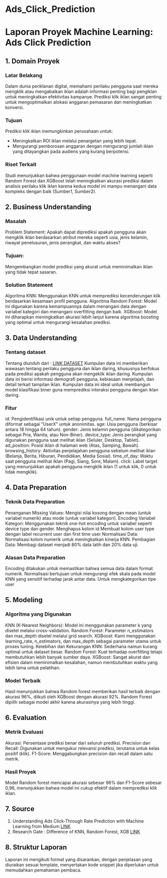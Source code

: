 # Ads_Click_Prediction
# Laporan Proyek Machine Learning: Ads Click Prediction
## 1. Domain Proyek
### Latar Belakang
Dalam dunia periklanan digital, memahami perilaku pengguna saat mereka mengklik atau mengabaikan iklan adalah informasi penting bagi pengiklan untuk meningkatkan efektivitas kampanye. Prediksi klik iklan sangat penting untuk mengoptimalkan alokasi anggaran pemasaran dan meningkatkan konversi.

### Tujuan
Prediksi klik iklan memungkinkan perusahaan untuk:
- Meningkatkan ROI iklan melalui penargetan yang lebih tepat.
- Mengurangi pemborosan anggaran dengan mengurangi jumlah iklan yang ditayangkan pada audiens yang kurang berpotensi.

### Riset Terkait
Studi menunjukkan bahwa penggunaan model machine learning seperti Random Forest dan XGBoost telah meningkatkan akurasi prediksi dalam analisis perilaku klik iklan karena kedua model ini mampu menangani data kompleks dengan baik (Sumber1, Sumber2).

## 2. Business Understanding
### Masalah
Problem Statement: Apakah dapat diprediksi apakah pengguna akan mengklik iklan berdasarkan atribut mereka seperti usia, jenis kelamin, riwayat penelusuran, jenis perangkat, dan waktu akses?

### Tujuan:
Mengembangkan model prediksi yang akurat untuk meminimalkan iklan yang tidak tepat sasaran.

### Solution Statement
Algoritma KNN: Menggunakan KNN untuk memprediksi kecenderungan klik berdasarkan kesamaan profil pengguna.
Algoritma Random Forest: Model ini digunakan karena kemampuannya dalam menangani data dengan variabel kategori dan menangani overfitting dengan baik.
XGBoost: Model ini diharapkan meningkatkan akurasi lebih lanjut karena algoritma boosting yang optimal untuk mengurangi kesalahan prediksi.

## 3. Data Understanding
### Tentang dataset
Tentang
diunduh dari : [LINK DATASET](https://www.kaggle.com/datasets/marius2303/ad-click-prediction-dataset)
Kumpulan data ini memberikan wawasan tentang perilaku pengguna dan iklan daring, khususnya berfokus pada prediksi apakah pengguna akan mengeklik iklan daring. Kumpulan data ini berisi informasi demografi pengguna, kebiasaan menjelajah, dan detail terkait tampilan iklan.
Kumpulan data ini ideal untuk membangun model klasifikasi biner guna memprediksi interaksi pengguna dengan iklan daring.

### Fitur

id: Pengidentifikasi unik untuk setiap pengguna.
full_name: Nama pengguna diformat sebagai "UserX" untuk anonimitas.
age: Usia pengguna (berkisar antara 18 hingga 64 tahun).
gender: Jenis kelamin pengguna (dikategorikan sebagai Pria, Wanita, atau Non-Biner).
device_type: Jenis perangkat yang digunakan pengguna saat melihat iklan (Seluler, Desktop, Tablet).
ad_position: Posisi iklan di halaman web (Atas, Samping, Bawah).
browsing_history: Aktivitas penjelajahan pengguna sebelum melihat iklan (Belanja, Berita, Hiburan, Pendidikan, Media Sosial).
time_of_day: Waktu saat pengguna melihat iklan (Pagi, Siang, Sore, Malam).
click: Label target yang menunjukkan apakah pengguna mengklik iklan (1 untuk klik, 0 untuk tidak mengklik).

## 4. Data Preparation
### Teknik Data Preparation
Penanganan Missing Values: Mengisi nilai kosong dengan mean (untuk variabel numerik) atau mode (untuk variabel kategori).
Encoding Variabel Kategori: Menggunakan teknik one-hot encoding untuk variabel seperti device type dan gender.
Menghapus kolom id
Membuat kolom user type dengan label recurrent user dan first time user
Normalisasi Data: Normalisasi kolom numerik untuk meningkatkan kinerja KNN.
Pembagian Data: Membagi dataset menjadi 80% data latih dan 20% data uji.
### Alasan Data Preparation
Encoding dilakukan untuk memastikan bahwa semua data dalam format numerik.
Normalisasi bertujuan untuk mengurangi efek skala pada model KNN yang sensitif terhadap jarak antar data.
Untuk mengkategorikan tipe user
## 5. Modeling
### Algoritma yang Digunakan
KNN (K-Nearest Neighbors): Model ini menggunakan parameter k yang disetel melalui cross-validation.
Random Forest: Parameter n_estimators dan max_depth disetel melalui grid search.
XGBoost: Kami menggunakan learning_rate, n_estimators, dan max_depth sebagai parameter utama untuk proses tuning.
Kelebihan dan Kekurangan
KNN: Sederhana namun kurang optimal untuk dataset besar.
Random Forest: Kuat terhadap overfitting tetapi membutuhkan lebih banyak sumber daya.
XGBoost: Sangat akurat dan efisien dalam meminimalkan kesalahan, namun membutuhkan waktu yang lebih lama untuk pelatihan.
### Model Terbaik
Hasil menunjukkan bahwa Random forest memberikan hasil terbaik dengan akurasi 96%, diikuti oleh XGBoost dengan akurasi 92%. Random Forest dipilih sebagai model akhir karena akurasinya yang lebih tinggi.

## 6. Evaluation
### Metrik Evaluasi
Akurasi: Persentase prediksi benar dari seluruh prediksi.
Precision dan Recall: Digunakan untuk mengukur relevansi prediksi, terutama untuk kelas positif (klik).
F1-Score: Menggabungkan precision dan recall dalam satu metrik.
### Hasil Proyek
Model Random forest mencapai akurasi sebesar 96% dan F1-Score sebesar 0,96, menunjukkan bahwa model ini cukup efektif dalam memprediksi klik iklan.

## 7. Source
1. Understanding Ads Click-Through Rate Prediction with Machine Learning from Medium [LINK](https://medium.com/@varun.tyagi83/understanding-ads-click-through-rate-prediction-with-machine-learning-9ee1e637203c)
2. Research Gate : Difference of KNN, Random Forest, XGB [LINK](https://www.researchgate.net/post/What_is_the_difference_between_the_three_Machine_Learning_models)

## 8. Struktur Laporan
Laporan ini mengikuti format yang disarankan, dengan penjelasan yang diuraikan sesuai template, menyertakan kode snippet jika diperlukan untuk memudahkan pemahaman pembaca.

